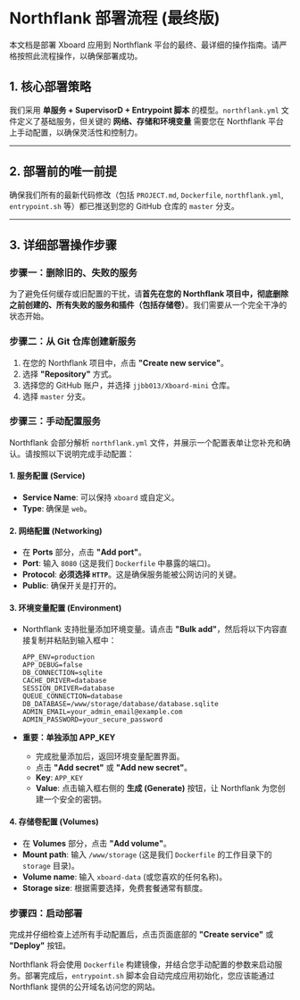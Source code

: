 # Northflank 部署流程 (最终版)

本文档是部署 Xboard 应用到 Northflank 平台的最终、最详细的操作指南。请严格按照此流程操作，以确保部署成功。

## 1. 核心部署策略

我们采用 **单服务 + SupervisorD + Entrypoint 脚本** 的模型。`northflank.yml` 文件定义了基础服务，但关键的 **网络、存储和环境变量** 需要您在 Northflank 平台上手动配置，以确保灵活性和控制力。

---

## 2. 部署前的唯一前提

确保我们所有的最新代码修改（包括 `PROJECT.md`, `Dockerfile`, `northflank.yml`, `entrypoint.sh` 等）都已推送到您的 GitHub 仓库的 `master` 分支。

---

## 3. 详细部署操作步骤

### 步骤一：删除旧的、失败的服务

为了避免任何缓存或旧配置的干扰，请**首先在您的 Northflank 项目中，彻底删除之前创建的、所有失败的服务和插件（包括存储卷）**。我们需要从一个完全干净的状态开始。

### 步骤二：从 Git 仓库创建新服务

1.  在您的 Northflank 项目中，点击 **"Create new service"**。
2.  选择 **"Repository"** 方式。
3.  选择您的 GitHub 账户，并选择 `jjbb013/Xboard-mini` 仓库。
4.  选择 `master` 分支。

### 步骤三：手动配置服务

Northflank 会部分解析 `northflank.yml` 文件，并展示一个配置表单让您补充和确认。请按照以下说明完成手动配置：

#### 1. 服务配置 (Service)

-   **Service Name**: 可以保持 `xboard` 或自定义。
-   **Type**: 确保是 `web`。

#### 2. 网络配置 (Networking)

-   在 **Ports** 部分，点击 **"Add port"**。
-   **Port**: 输入 `8080` (这是我们 `Dockerfile` 中暴露的端口)。
-   **Protocol**: **必须选择 `HTTP`**。这是确保服务能被公网访问的关键。
-   **Public**: 确保开关是打开的。

#### 3. 环境变量配置 (Environment)

-   Northflank 支持批量添加环境变量。请点击 **"Bulk add"**，然后将以下内容直接复制并粘贴到输入框中：

    ```
    APP_ENV=production
    APP_DEBUG=false
    DB_CONNECTION=sqlite
    CACHE_DRIVER=database
    SESSION_DRIVER=database
    QUEUE_CONNECTION=database
    DB_DATABASE=/www/storage/database/database.sqlite
    ADMIN_EMAIL=your_admin_email@example.com
    ADMIN_PASSWORD=your_secure_password
    ```

-   **重要：单独添加 APP_KEY**
    -   完成批量添加后，返回环境变量配置界面。
    -   点击 **"Add secret"** 或 **"Add new secret"**。
    -   **Key**: `APP_KEY`
    -   **Value**: 点击输入框右侧的 **生成 (Generate)** 按钮，让 Northflank 为您创建一个安全的密钥。

#### 4. 存储卷配置 (Volumes)

-   在 **Volumes** 部分，点击 **"Add volume"**。
-   **Mount path**: 输入 `/www/storage` (这是我们 `Dockerfile` 的工作目录下的 `storage` 目录)。
-   **Volume name**: 输入 `xboard-data` (或您喜欢的任何名称)。
-   **Storage size**: 根据需要选择，免费套餐通常有额度。

### 步骤四：启动部署

完成并仔细检查上述所有手动配置后，点击页面底部的 **"Create service"** 或 **"Deploy"** 按钮。

Northflank 将会使用 `Dockerfile` 构建镜像，并结合您手动配置的参数来启动服务。部署完成后，`entrypoint.sh` 脚本会自动完成应用初始化，您应该能通过 Northflank 提供的公开域名访问您的网站。
